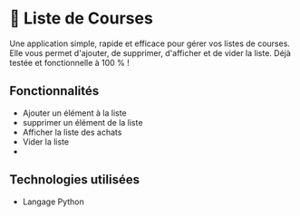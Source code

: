 # 🛒 Liste de Courses

Une application simple, rapide et efficace pour gérer vos listes de courses. Elle vous permet d'ajouter, de supprimer, d'afficher et de vider la liste. Déjà testée et fonctionnelle à 100 % !

## Fonctionnalités

- Ajouter un élément à la liste
- supprimer un élément de la liste
- Afficher la liste des achats
- Vider la liste
- 

## Technologies utilisées

- Langage Python

